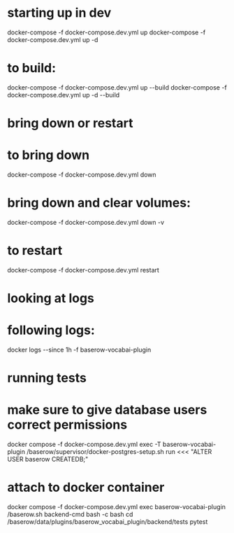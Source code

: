 starting up in dev
==================

docker-compose -f docker-compose.dev.yml up
docker-compose -f docker-compose.dev.yml up -d

# to build:
docker-compose -f docker-compose.dev.yml up --build
docker-compose -f docker-compose.dev.yml up -d --build


bring down or restart
=====================

# to bring down
docker-compose -f docker-compose.dev.yml down
# bring down and clear volumes:
docker-compose -f docker-compose.dev.yml down -v
#
# to restart
docker-compose -f docker-compose.dev.yml restart

looking at logs
===============
# following logs:
docker logs --since 1h -f baserow-vocabai-plugin

running tests
=============

# make sure to give database users correct permissions
docker compose -f docker-compose.dev.yml exec -T baserow-vocabai-plugin /baserow/supervisor/docker-postgres-setup.sh run <<< "ALTER USER baserow CREATEDB;"

# attach to docker container
docker compose -f docker-compose.dev.yml exec baserow-vocabai-plugin /baserow.sh backend-cmd bash -c bash
cd /baserow/data/plugins/baserow_vocabai_plugin/backend/tests
pytest